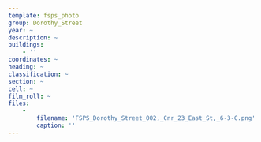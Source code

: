 ```yaml
---
template: fsps_photo
group: Dorothy_Street
year: ~
description: ~
buildings:
    - ''
coordinates: ~
heading: ~
classification: ~
section: ~
cell: ~
film_roll: ~
files:
    -
        filename: 'FSPS_Dorothy_Street_002,_Cnr_23_East_St,_6-3-C.png'
        caption: ''
---
```

